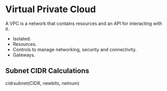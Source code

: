 # Virtual Private Cloud

A VPC is a network that contains resources and an API for interacting with it.

- Isolated.
- Resources.
- Controls to manage networking, security and connectivity. 
- Gateways.

## Subnet CIDR Calculations

cidrsubnet(CIDR, newbits, netnum)